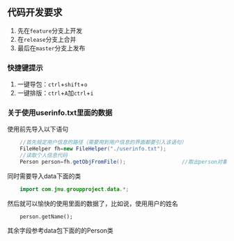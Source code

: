 ## 代码开发要求

1. 先在`feature`分支上开发
2. 在`release`分支上合并
3. 最后在`master`分支上发布

### 快捷键提示
1. 一键导包：`ctrl`+`shift`+`o`
2. 一键排版：`ctrl`+`A`加`ctrl`+`i`

### 关于使用userinfo.txt里面的数据
使用前先导入以下语句
```java
	//首先规定用户信息的路径（需要用到用户信息的界面都要引入该语句）
	FileHelper fh=new FileHelper("./userinfo.txt");
	//读取个人信息代码
	Person person=fh.getObjFromFile();                 	//取出person对象
```
同时需要导入data下面的类
```java
	import com.jnu.groupproject.data.*;
```

然后就可以愉快的使用里面的数据了，比如说，使用用户的姓名
```
	person.getName();
```
其余字段参考data包下面的的Person类